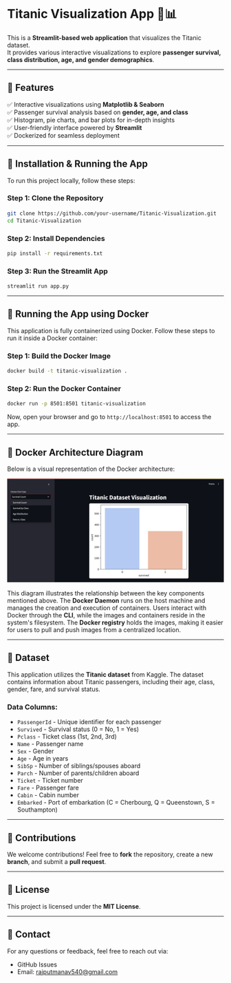 # Titanic Visualization App 🚢📊  

This is a **Streamlit-based web application** that visualizes the Titanic dataset.  
It provides various interactive visualizations to explore **passenger survival, class distribution, age, and gender demographics**.

---

## **🔹 Features**  
✅ Interactive visualizations using **Matplotlib & Seaborn**  
✅ Passenger survival analysis based on **gender, age, and class**  
✅ Histogram, pie charts, and bar plots for in-depth insights  
✅ User-friendly interface powered by **Streamlit**  
✅ Dockerized for seamless deployment  

---

## **🔹 Installation & Running the App**
To run this project locally, follow these steps:

### **Step 1: Clone the Repository**
```bash
git clone https://github.com/your-username/Titanic-Visualization.git
cd Titanic-Visualization
```

### **Step 2: Install Dependencies**
```bash
pip install -r requirements.txt
```

### **Step 3: Run the Streamlit App**
```bash
streamlit run app.py
```

---

## **🔹 Running the App using Docker**
This application is fully containerized using Docker. Follow these steps to run it inside a Docker container:

### **Step 1: Build the Docker Image**
```bash
docker build -t titanic-visualization .
```

### **Step 2: Run the Docker Container**
```bash
docker run -p 8501:8501 titanic-visualization
```

Now, open your browser and go to `http://localhost:8501` to access the app.

---

## **🔹 Docker Architecture Diagram**

Below is a visual representation of the Docker architecture:

![Docker Architecture](images/home_page.png)

This diagram illustrates the relationship between the key components mentioned above. The **Docker Daemon** runs on the host machine and manages the creation and execution of containers. Users interact with Docker through the **CLI**, while the images and containers reside in the system's filesystem. The **Docker registry** holds the images, making it easier for users to pull and push images from a centralized location.

---

## **🔹 Dataset**
This application utilizes the **Titanic dataset** from Kaggle. The dataset contains information about Titanic passengers, including their age, class, gender, fare, and survival status.

### **Data Columns:**
- `PassengerId` - Unique identifier for each passenger
- `Survived` - Survival status (0 = No, 1 = Yes)
- `Pclass` - Ticket class (1st, 2nd, 3rd)
- `Name` - Passenger name
- `Sex` - Gender
- `Age` - Age in years
- `SibSp` - Number of siblings/spouses aboard
- `Parch` - Number of parents/children aboard
- `Ticket` - Ticket number
- `Fare` - Passenger fare
- `Cabin` - Cabin number
- `Embarked` - Port of embarkation (C = Cherbourg, Q = Queenstown, S = Southampton)

---

## **🔹 Contributions**
We welcome contributions! Feel free to **fork** the repository, create a new **branch**, and submit a **pull request**.

---

## **🔹 License**
This project is licensed under the **MIT License**.

---

## **🔹 Contact**
For any questions or feedback, feel free to reach out via:
- GitHub Issues
- Email: rajputmanav540@gmail.com
